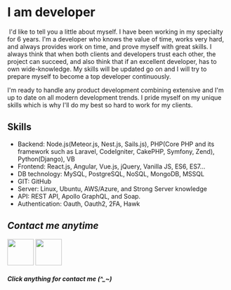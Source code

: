 
# I am developer
<img src="https://komarev.com/ghpvc/?username=Carl Winkler82&style=flat-square&color=blue" alt=""/>
I'd like to tell you a little about myself. I have been working in my specialty for 6 years.
I'm a developer who knows the value of time, works very hard, and always provides work on time, and prove myself with great skills. I always think that when both clients and developers trust each other, the project can succeed, and also think that if an excellent developer, has to own wide-knowledge.
My skills will be updated go on and I will try to prepare myself to become a top developer continuously. 

I'm ready to handle any product development combining extensive and I'm up to date on all modern development trends. I pride myself on my unique skills which is why I'll do my best so hard to work for my clients.

## Skills
- Backend: Node.js(Meteor.js, Nest.js, Sails.js), PHP(Core PHP and its framework such as Laravel, CodeIgniter, CakePHP, Symfony, Zend), Python(Django), VB
- Frontend: React.js, Angular, Vue.js, jQuery, Vanilla JS, ES6, ES7...
- DB technology: MySQL, PostgreSQL, NoSQL, MongoDB, MSSQL
- GIT: GitHub
- Server: Linux, Ubuntu, AWS/Azure, and Strong Server knowledge
- API: REST API, Apollo GraphQL, and Soap.
- Authentication: Oauth, Oauth2, 2FA, Hawk

## *Contact me anytime*
<a href="https://join.skype.com/invite/tU0cJVMupRGy"><img width="60" src="https://user-images.githubusercontent.com/86986628/206201252-92cf14da-d391-443b-bdb7-9639f24259d9.png"></a>
<a href="mailto:carlwinkler82@gmail.com"><img width="60" src="https://user-images.githubusercontent.com/86986628/206201266-c519b0d4-d953-45c0-b9ec-253d639c828a.png"></a>
<h5 color="red">Click anything for contact me (^_~)</h5>